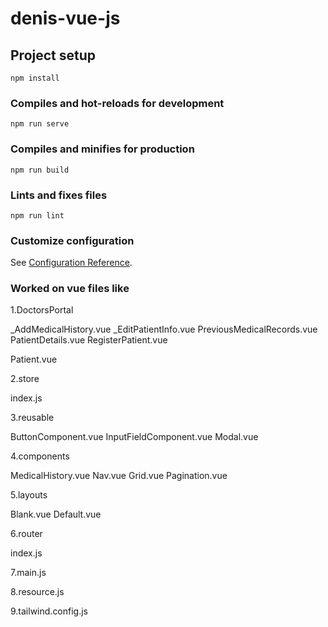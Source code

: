 # denis-vue-js

## Project setup
```
npm install
```

### Compiles and hot-reloads for development
```
npm run serve
```

### Compiles and minifies for production
```
npm run build
```

### Lints and fixes files
```
npm run lint
```

### Customize configuration
See [Configuration Reference](https://cli.vuejs.org/config/).



### Worked on vue files like
1.DoctorsPortal

_AddMedicalHistory.vue
_EditPatientInfo.vue
PreviousMedicalRecords.vue
PatientDetails.vue
RegisterPatient.vue

Patient.vue


2.store

index.js

3.reusable

ButtonComponent.vue
InputFieldComponent.vue
Modal.vue

4.components

MedicalHistory.vue
Nav.vue
Grid.vue
Pagination.vue

5.layouts

Blank.vue
Default.vue

6.router

index.js



7.main.js

8.resource.js

9.tailwind.config.js















